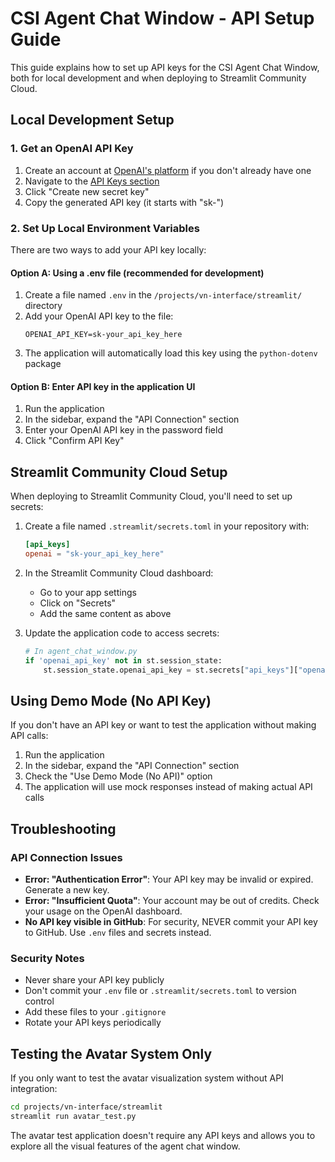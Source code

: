# CSI Agent Chat Window - API Setup Guide

This guide explains how to set up API keys for the CSI Agent Chat Window, both for local development and when deploying to Streamlit Community Cloud.

## Local Development Setup

### 1. Get an OpenAI API Key

1. Create an account at [OpenAI's platform](https://platform.openai.com/) if you don't already have one
2. Navigate to the [API Keys section](https://platform.openai.com/api-keys)
3. Click "Create new secret key"
4. Copy the generated API key (it starts with "sk-")

### 2. Set Up Local Environment Variables

There are two ways to add your API key locally:

#### Option A: Using a .env file (recommended for development)

1. Create a file named `.env` in the `/projects/vn-interface/streamlit/` directory
2. Add your OpenAI API key to the file:
   ```
   OPENAI_API_KEY=sk-your_api_key_here
   ```
3. The application will automatically load this key using the `python-dotenv` package

#### Option B: Enter API key in the application UI

1. Run the application
2. In the sidebar, expand the "API Connection" section
3. Enter your OpenAI API key in the password field
4. Click "Confirm API Key"

## Streamlit Community Cloud Setup

When deploying to Streamlit Community Cloud, you'll need to set up secrets:

1. Create a file named `.streamlit/secrets.toml` in your repository with:
   ```toml
   [api_keys]
   openai = "sk-your_api_key_here"
   ```

2. In the Streamlit Community Cloud dashboard:
   - Go to your app settings
   - Click on "Secrets"
   - Add the same content as above

3. Update the application code to access secrets:
   ```python
   # In agent_chat_window.py
   if 'openai_api_key' not in st.session_state:
       st.session_state.openai_api_key = st.secrets["api_keys"]["openai"] if "api_keys" in st.secrets else ""
   ```

## Using Demo Mode (No API Key)

If you don't have an API key or want to test the application without making API calls:

1. Run the application
2. In the sidebar, expand the "API Connection" section
3. Check the "Use Demo Mode (No API)" option
4. The application will use mock responses instead of making actual API calls

## Troubleshooting

### API Connection Issues

- **Error: "Authentication Error"**: Your API key may be invalid or expired. Generate a new key.
- **Error: "Insufficient Quota"**: Your account may be out of credits. Check your usage on the OpenAI dashboard.
- **No API key visible in GitHub**: For security, NEVER commit your API key to GitHub. Use `.env` files and secrets instead.

### Security Notes

- Never share your API key publicly
- Don't commit your `.env` file or `.streamlit/secrets.toml` to version control
- Add these files to your `.gitignore`
- Rotate your API keys periodically

## Testing the Avatar System Only

If you only want to test the avatar visualization system without API integration:

```bash
cd projects/vn-interface/streamlit
streamlit run avatar_test.py
```

The avatar test application doesn't require any API keys and allows you to explore all the visual features of the agent chat window.